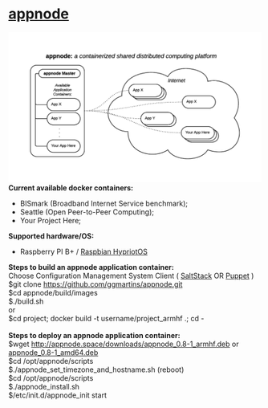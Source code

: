 # <a href="http://appnode.space">appnode</a>
<img src="https://raw.githubusercontent.com/ggmartins/appnode/master/docs/images/appnode_image1.png" /><br>
<b>Current available docker containers:</b>
 * BISmark (Broadband Internet Service benchmark);
 * Seattle (Open Peer-to-Peer Computing);
 * Your Project Here;
 
<b>Supported hardware/OS:</b>
 * Raspberry PI B+ / <a href="http://appnode.space/downloads/">Raspbian HypriotOS</a><br>
 


<b>Steps to build an appnode application container:</b><br>
 Choose Configuration Management System Client ( <a href="http://docs.saltstack.com/en/latest/topics/installation/debian.html">SaltStack</a> OR <a href="https://docs.puppetlabs.com/guides/install_puppet/install_debian_ubuntu.html">Puppet</a> )<br>
 $git clone https://github.com/ggmartins/appnode.git<br>
 $cd appnode/build/images<br>
 $./build.sh<br>
   or<br>
 $cd project; docker build -t username/project_armhf .; cd -<br>
<br>
<b>Steps to deploy an appnode application container:</b><br>
 $wget http://appnode.space/downloads/<a href="http://appnode.space/downloads/appnode_0.8-1_armhf.deb">appnode_0.8-1_armhf.deb</a> or <a href="http://appnode.space/downloads/appnode_0.8-1_amd64.deb">appnode_0.8-1_amd64.deb</a><br>
 $cd /opt/appnode/scripts<br>
 $./appnode_set_timezone_and_hostname.sh (reboot)<br>
 $cd /opt/appnode/scripts<br>
 $./appnode_install.sh<br>
 $/etc/init.d/appnode_init start<br>

